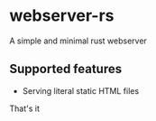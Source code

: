 # webserver-rs
A simple and minimal rust webserver

## Supported features
- Serving literal static HTML files

That's it
